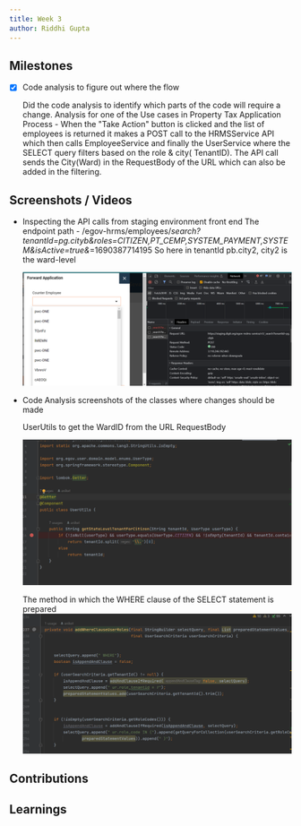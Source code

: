 ```yaml
---
title: Week 3
author: Riddhi Gupta
---
```


## Milestones

- [x] Code analysis to figure out where the flow

  Did the code analysis to identify which parts of the code will require a change.
  Analysis for one of the Use cases in Property Tax Application Process - When the "Take Action" button is clicked and the list of employees is returned it makes a POST call to the HRMSService API which then calls EmployeeService and finally the UserService where the SELECT query filters based on the role & city( TenantID). The API call sends the City(Ward) in the RequestBody of the URL which can also be added in the filtering.

## Screenshots / Videos

- Inspecting the API calls from staging environment front end
  The endpoint path - /egov-hrms/employees/_search?tenantId=pg.cityb&roles=CITIZEN,PT_CEMP,SYSTEM_PAYMENT,SYSTEM&isActive=true&_=1690387714195
  So here in tenantId pb.city2, city2 is the ward-level

  ![](../resources/api-call.png)

- Code Analysis screenshots of the classes where changes should be made

  UserUtils to get the WardID from the URL RequestBody

  ![](../resources/userutils-class.png)

  The method in which the WHERE clause of the SELECT statement is prepared
  ![](../resources/where-query-builder.png)

## Contributions

## Learnings
